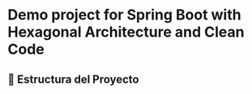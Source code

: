 Demo project for Spring Boot with Hexagonal Architecture and Clean Code
=======================================================================

## 📁 Estructura del Proyecto
